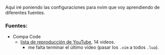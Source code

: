 Aquí iré poniendo las configuraciones para nvim que voy aprendiendo de diferentes fuentes.
### Fuentes:
* Compa Code
  - [lista de reproducción de YouTube](https://youtube.com/playlist?list=PLg_NthBQ-bLr2D_hzWDeGUq5cgUxHivXF&si=NxGVqvzrPbAb2zSh), 14 videos.
    - me falta terminar el último video (pasar los `.vim` a todos `.lua`).
  
